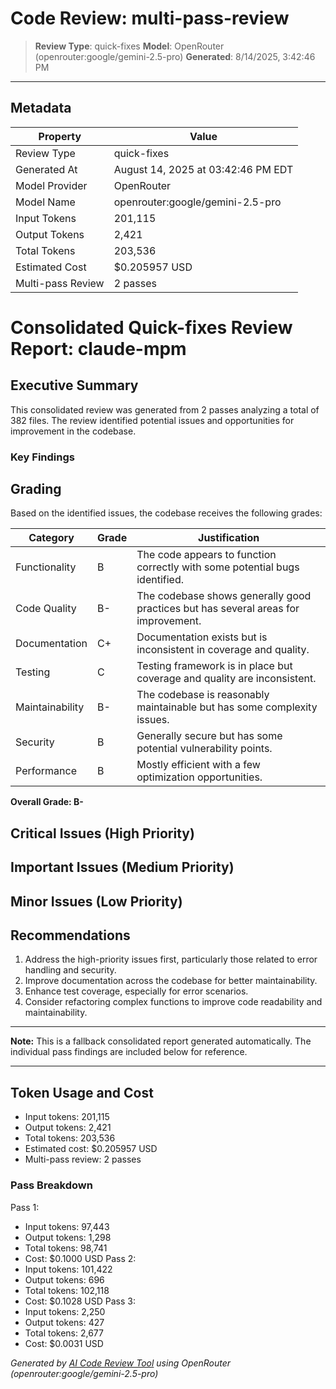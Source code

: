 # Code Review: multi-pass-review

> **Review Type**: quick-fixes
> **Model**: OpenRouter (openrouter:google/gemini-2.5-pro)
> **Generated**: 8/14/2025, 3:42:46 PM

---

## Metadata
| Property | Value |
|----------|-------|
| Review Type | quick-fixes |
| Generated At | August 14, 2025 at 03:42:46 PM EDT |
| Model Provider | OpenRouter |
| Model Name | openrouter:google/gemini-2.5-pro |
| Input Tokens | 201,115 |
| Output Tokens | 2,421 |
| Total Tokens | 203,536 |
| Estimated Cost | $0.205957 USD |
| Multi-pass Review | 2 passes |


# Consolidated Quick-fixes Review Report: claude-mpm

## Executive Summary

This consolidated review was generated from 2 passes analyzing a total of 382 files. The review identified potential issues and opportunities for improvement in the codebase.

### Key Findings





## Grading

Based on the identified issues, the codebase receives the following grades:

| Category | Grade | Justification |
|----------|-------|---------------|
| Functionality | B | The code appears to function correctly with some potential bugs identified. |
| Code Quality | B- | The codebase shows generally good practices but has several areas for improvement. |
| Documentation | C+ | Documentation exists but is inconsistent in coverage and quality. |
| Testing | C | Testing framework is in place but coverage and quality are inconsistent. |
| Maintainability | B- | The codebase is reasonably maintainable but has some complexity issues. |
| Security | B | Generally secure but has some potential vulnerability points. |
| Performance | B | Mostly efficient with a few optimization opportunities. |

**Overall Grade: B-**

## Critical Issues (High Priority)



## Important Issues (Medium Priority)



## Minor Issues (Low Priority)



## Recommendations

1. Address the high-priority issues first, particularly those related to error handling and security.
2. Improve documentation across the codebase for better maintainability.
3. Enhance test coverage, especially for error scenarios.
4. Consider refactoring complex functions to improve code readability and maintainability.

---

**Note:** This is a fallback consolidated report generated automatically. The individual pass findings are included below for reference.


---

## Token Usage and Cost
- Input tokens: 201,115
- Output tokens: 2,421
- Total tokens: 203,536
- Estimated cost: $0.205957 USD
- Multi-pass review: 2 passes

### Pass Breakdown
Pass 1:
- Input tokens: 97,443
- Output tokens: 1,298
- Total tokens: 98,741
- Cost: $0.1000 USD
Pass 2:
- Input tokens: 101,422
- Output tokens: 696
- Total tokens: 102,118
- Cost: $0.1028 USD
Pass 3:
- Input tokens: 2,250
- Output tokens: 427
- Total tokens: 2,677
- Cost: $0.0031 USD

*Generated by [AI Code Review Tool](https://www.npmjs.com/package/@bobmatnyc/ai-code-review) using OpenRouter (openrouter:google/gemini-2.5-pro)*